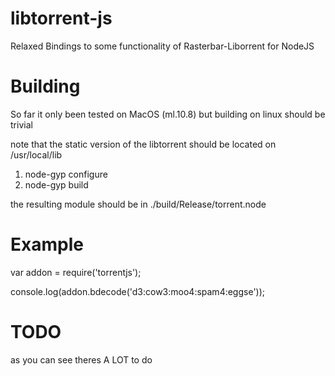 libtorrent-js
=============

Relaxed Bindings to some functionality of Rasterbar-Liborrent for NodeJS


Building
========

So far it only been tested on MacOS (ml.10.8) but building on linux should be trivial

note that the static version of the libtorrent should be located on /usr/local/lib


1. node-gyp configure
2. node-gyp build


the resulting module should be in ./build/Release/torrent.node


Example
=======

var addon = require('torrentjs');

console.log(addon.bdecode('d3:cow3:moo4:spam4:eggse'));


TODO
====

as you can see theres A LOT to do
